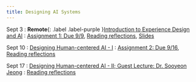 ```yaml
---
title: Designing AI Systems
---
```


Sept 3
: **Remote**{: .label .label-purple }[Introduction to Experience Design and AI](#)
  : [Assignment 1: Due 9/9](https://drive.google.com/drive/folders/1ADHdU4B_reE2ustgkf6XOFYFwQvAhBWG?usp=drive_link), [Reading reflections](https://forms.gle/ERvUbYe4GREuaSE39), [Slides](https://docs.google.com/presentation/d/1DFDuZwZhlsn9SFgo6Tmei7Q4YxeZtqfStXUv-E7pxOA/edit?usp=sharing)

Sept 10
: [Designing Human-centered AI - I](#)
  : [Assignment 2: Due 9/16](https://drive.google.com/drive/folders/1lnL8kJfupv4-aQXAtY42xghxrmac5VQ7?usp=drive_link), [Reading reflections](https://forms.gle/KbzNnbGc4bGUfCYK8)

Sept 17
: [ Designing Human-centered AI - II; Guest Lecture: Dr. Sooyeon Jeong](#)
  : [Reading reflections](https://forms.gle/4Ts1yqvBxSLtdj1Z8)



<!-- Oct 2
: [Tracing, IntLists, & Recursion](#)
  : [2.1](#)
: **HW 1 due**{: .label .label-red }
 -->


